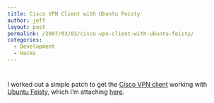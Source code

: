 ```yaml
---
title: Cisco VPN Client with Ubuntu Feisty
author: jeff
layout: post
permalink: /2007/03/03/cisco-vpn-client-with-ubuntu-feisty/
categories:
  - Development
  - Hacks
---
```

# 

I worked out a simple patch to get the [Cisco VPN client][1] working with [Ubuntu Feisty][2], which I’m attaching [here][3].

 [1]: http://www.cisco.com/en/US/products/sw/secursw/ps2308/index.html
 [2]: https://wiki.ubuntu.com/FeistyFawn
 [3]: /files/vpnclient-4.8-feisty.patch